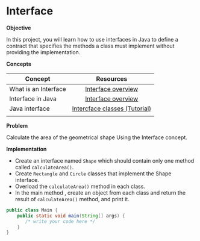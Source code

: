 # Interface

**Objective**

In this project, you will learn how to use interfaces in Java to define a contract that specifies the methods a class must implement without providing the implementation.
 
 **Concepts**

| Concept   |      Resources      |
|----------|:-------------:|
|What is an Interface|[Interface overview](https://www.simplilearn.com/tutorials/java-tutorial/java-interface#:~:text=and%20project%20performance.-,What%20is%20Interface%20in%20Java%3F,in%20Java%20to%20achieve%20abstraction.)|
|Interface in Java| [Interface overview](https://www.digitalocean.com/community/tutorials/interface-in-java)|
|Java interface|[Intercface classes (Tutorial)](https://www.youtube.com/watch?v=GhslBwrRsnw)|
|||

**Problem**

Calculate the area of the geometrical shape Using the Interface concept.

**Implementation**

* Create an interface named `Shape` which should contain only one method called `calculateArea()`.
* Create `Rectangle` and `Circle` classes that implement the Shape interface.
* Overload the `calculateArea()` method in each class.
* In the main method , create an object from each class and return the result of `calculateArea()` method, and print it.

```Java
public class Main {
    public static void main(String[] args) {
       /* write your code here */
    }
}

```

